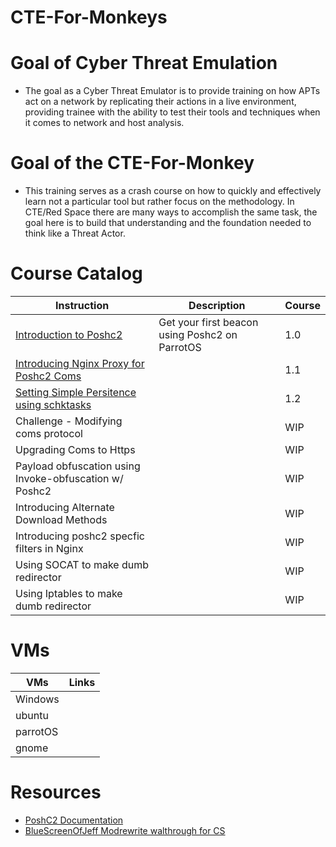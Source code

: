 # CTE-For-Monkeys

# Goal of Cyber Threat Emulation 
- The goal as a Cyber Threat Emulator is to provide training on how APTs act on a network by replicating their actions in a live environment, providing trainee with the ability to test their tools and techniques when it comes to network and host analysis.


# Goal of the CTE-For-Monkey

- This training serves as a crash course on how to quickly and effectively learn not a particular tool but rather focus on the methodology. In CTE/Red Space there are many ways to accomplish the same task, the goal here is to build that understanding and the foundation needed to think like a Threat Actor. 

# Course Catalog

| Instruction                                                                                                | Description                                    | Course |
|------------------------------------------------------------------------------------------------------------|------------------------------------------------|--------|
| [Introduction to Poshc2](courses/course-1-Intro-Poshc2-ParrotOS/README.md)                                 | Get your first beacon using Poshc2 on ParrotOS | 1.0    |
| [Introducing Nginx Proxy for Poshc2 Coms](courses/course-1-Intro-Poshc2-ParrotOS/step2-proxy-nginx-tcp.md) |                                                | 1.1    |
| [Setting Simple Persitence using schktasks](courses/course-1-Intro-Poshc2-ParrotOS/step3-persistence.md)   |                                                | 1.2    |
| Challenge - Modifying coms protocol                                                                        |                                                | WIP    |
| Upgrading Coms to Https                                                                                    |                                                | WIP    |
| Payload obfuscation using Invoke-obfuscation w/ Poshc2                                                     |                                                | WIP    |
| Introducing Alternate Download Methods                                                                     |                                                | WIP    |
| Introducing poshc2 specfic filters in Nginx                                                                |                                                | WIP    |
| Using SOCAT to make dumb redirector                                                                        |                                                | WIP    |
| Using Iptables to make dumb redirector                                                                     |                                                | WIP    |


# VMs 
| VMs      | Links |
|----------|-------|
| Windows  |       |
| ubuntu   |       |
| parrotOS |       |
| gnome    |       |


# Resources 
- [PoshC2 Documentation](https://poshc2.readthedocs.io/_/downloads/en/latest/pdf/)
- [BlueScreenOfJeff Modrewrite walthrough for CS](https://bluescreenofjeff.com/2016-06-28-cobalt-strike-http-c2-redirectors-with-apache-mod_rewrite/)